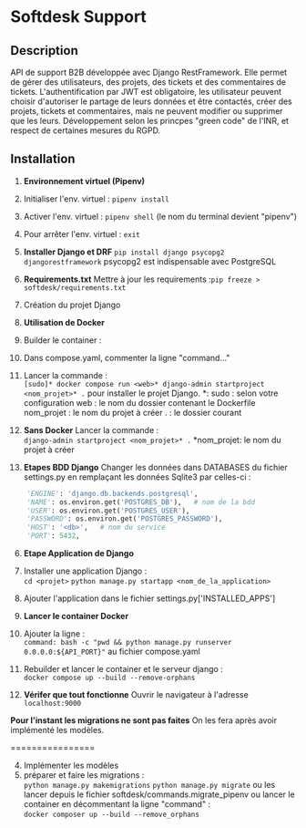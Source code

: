 
# Softdesk Support 

## Description 
API de support B2B développée avec Django RestFramework. Elle permet de gérer des utilisateurs, des projets, des tickets et des commentaires de tickets. L'authentification par JWT est obligatoire, les utilisateur peuvent choisir d'autoriser le partage de leurs données et être contactés, créer des projets, tickets et commentaires, mais ne peuvent modifier ou supprimer que les leurs. 
Développement selon les princpes "green code" de l'INR, et respect de certaines mesures du RGPD. 

## Installation 

1. **Environnement virtuel (Pipenv)** 
11. Initialiser l'env. virtuel : `pipenv install` 
12. Activer l'env. virtuel : `pipenv shell` (le nom du terminal devient "pipenv") 
13. Pour arrêter l'env. virtuel : `exit` 

2. **Installer Django et DRF** 
`pip install django psycopg2 djangorestframework` 
psycopg2 est indispensable avec PostgreSQL 

3. **Requirements.txt** 
Mettre à jour les requirements :`pip freeze > softdesk/requirements.txt` 


4. Création du projet Django 

41. **Utilisation de Docker** 
411. Builder le container : 
412. Dans compose.yaml, commenter la ligne "command..." 
413. Lancer la commande :    
`[sudo]* docker compose run <web>* django-admin startproject <nom_projet>* .` 
pour installer le projet Django. 
*: 
sudo : selon votre configuration 
web : le nom du dossier contenant le Dockerfile 
nom_projet : le nom du projet à créer 
. : le dossier courant 

42. **Sans Docker** 
Lancer la commande :    
`django-admin startproject <nom_projet>* .` 
*nom_projet: le nom du projet à créer 


5. **Etapes BDD Django** 
Changer les données dans DATABASES du fichier settings.py en remplaçant les données Sqlite3 par celles-ci :    
```python 
    'ENGINE': 'django.db.backends.postgresql',
    'NAME': os.environ.get('POSTGRES_DB'),   # nom de la bdd 
    'USER': os.environ.get('POSTGRES_USER'),
    'PASSWORD': os.environ.get('POSTGRES_PASSWORD'),
    'HOST': '<db>',   # nom du service 
    'PORT': 5432, 
``` 


6. **Etape Application de Django** 
61. Installer une application Django :    
`cd <projet>` 
`python manage.py startapp <nom_de_la_application>` 
62. Ajouter l'application dans le fichier settings.py['INSTALLED_APPS'] 

7. **Lancer le container Docker** 
71. Ajouter la ligne :    
`command: bash -c "pwd && python manage.py runserver 0.0.0.0:${API_PORT}"` 
au fichier compose.yaml 
72. Rebuilder et lancer le container et le serveur django :    
`docker compose up --build --remove-orphans` 

8. **Vérifer que tout fonctionne** 
Ouvrir le navigateur à l'adresse `localhost:9000` 

**Pour l'instant les migrations ne sont pas faites** 
On les fera après avoir implémenté les modèles. 



================ 


4. Implémenter les modèles 
5. préparer et faire les migrations :    
`python manage.py makemigrations`
`python manage.py migrate` 
ou les lancer depuis le fichier softdesk/commands.migrate_pipenv 
ou lancer le container en décommentant la ligne "command" :    
`docker composer up --build --remove_orphans` 





